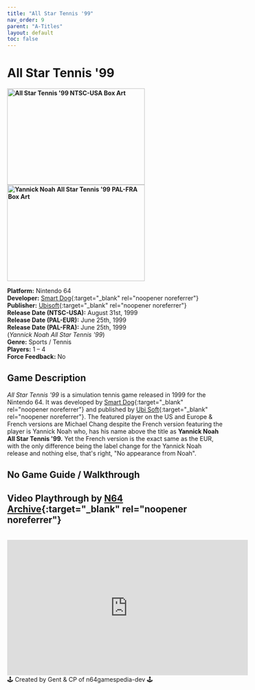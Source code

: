 ```yaml
---
title: "All Star Tennis '99"
nav_order: 9
parent: "A-Titles"
layout: default
toc: false
---
```


# All Star Tennis '99
<b>
<img src="https://upload.wikimedia.org/wikipedia/en/0/0b/All_Star_Tennis_'99_Coverart.png" alt="All Star Tennis '99 NTSC-USA Box Art" style="object-fit:cover;width:320px;height:224px"/>
<img src="https://www.project64-legacy.com/data/uploads/RDX/Yannick-Noah-All-Star-Tennis-99.jpg" alt="Yannick Noah All Star Tennis '99 PAL-FRA Box Art" style="object-fit:cover;width:320px;height:224px"/>
</b>

**Platform:** Nintendo 64  
**Developer:** [Smart Dog](https://en.wikipedia.org/w/index.php?title=Smart_Dog&action=edit&redlink=1){:target="_blank" rel="noopener noreferrer"}  
**Publisher:** [Ubisoft](https://en.wikipedia.org/wiki/Ubisoft){:target="_blank" rel="noopener noreferrer"}  
**Release Date (NTSC-USA):** August 31st, 1999  
**Release Date (PAL-EUR):** June 25th, 1999  
**Release Date (PAL-FRA):** June 25th, 1999  
(*Yannick Noah All Star Tennis '99*)  
**Genre:** Sports / Tennis  
**Players:** 1 – 4  
**Force Feedback:** No

## Game Description
*All Star Tennis '99* is a simulation tennis game released in 1999 for the Nintendo 64. It was developed by [Smart Dog](https://en.wikipedia.org/w/index.php?title=Smart_Dog&action=edit&redlink=1){:target="_blank" rel="noopener noreferrer"} and published by [Ubi Soft](https://en.wikipedia.org/wiki/Ubisoft){:target="_blank" rel="noopener noreferrer"}. The featured player on the US and Europe & French versions are Michael Chang despite the French version featuring the player is Yannick Noah who, has his name above the title as **Yannick Noah All Star Tennis '99.** Yet the French version is the exact same as the EUR, with the only difference being the label change for the Yannick Noah release and nothing else, that's right, "No appearance from Noah".

## No Game Guide / Walkthrough

## Video Playthrough by [N64 Archive](https://www.youtube.com/@N64Archive){:target="_blank" rel="noopener noreferrer"}

<br />
<iframe width="560" height="315" src="https://www.youtube.com/embed/UL9s49RSrdo?si=KERMNLvZHs8OC3WH" title="All Star Tennis '99 Playthrough" frameborder="0" allowfullscreen></iframe>

<br />
🕹️ Created by Gent & CP of n64gamespedia-dev 🕹️

<!-- Vault Format: n64gamespedia-dev -->
<!-- Protocol Source: _vault-specs/format-protocol.md -->

